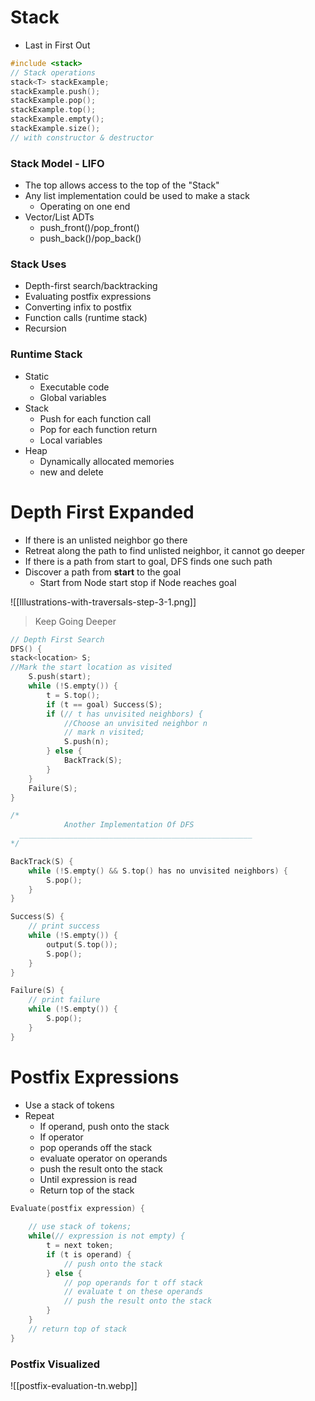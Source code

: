 <h1><strong>Stack</strong></h1>

- Last in First Out

```cpp
#include <stack>
// Stack operations
stack<T> stackExample;
stackExample.push();
stackExample.pop();
stackExample.top();
stackExample.empty();
stackExample.size();
// with constructor & destructor
```

<h3>Stack Model - LIFO</h3>

- The top allows access to the top of the "Stack"
- Any list implementation could be used to make a stack
	- Operating on one end
- Vector/List ADTs
	- push_front()/pop_front()
	- push_back()/pop_back()

<h3>Stack Uses</h3>

- Depth-first search/backtracking
- Evaluating postfix expressions
- Converting infix to postfix
- Function calls (runtime stack)
- Recursion


<h3>Runtime Stack</h3>

- Static
	- Executable code
	- Global variables
- Stack
	- Push for each function call
	- Pop for each function return
	- Local variables
- Heap
	- Dynamically allocated memories 
	- new and delete


<h1><strong>Depth First Expanded</strong></h1>

- If there is an unlisted neighbor go there
- Retreat along the path to find unlisted neighbor, it cannot go deeper
- If there is a path from start to goal, DFS finds one such path
- Discover a path from <b>start</b> to the goal
	- Start from Node start stop if Node reaches goal

![[Illustrations-with-traversals-step-3-1.png]]

> Keep Going Deeper



```cpp
// Depth First Search
DFS() {
stack<location> S;
//Mark the start location as visited
	S.push(start);
	while (!S.empty()) {
		t = S.top();
		if (t == goal) Success(S);
		if (// t has unvisited neighbors) {
			//Choose an unvisited neighbor n
			// mark n visited;
			S.push(n);
		} else {
			BackTrack(S);
		}
	}
	Failure(S);
}

/*
			Another Implementation Of DFS
  ____________________________________________________ 
*/

BackTrack(S) {
	while (!S.empty() && S.top() has no unvisited neighbors) {
		S.pop();
	}	
}

Success(S) {
	// print success
	while (!S.empty()) {
		output(S.top());
		S.pop();
	}
}

Failure(S) {
	// print failure
	while (!S.empty()) {
		S.pop();
	}
}

```

<h1><strong>Postfix Expressions</strong></h1>

- Use a stack of tokens 
- Repeat
	- If operand, push onto the stack
	- If operator
	- pop operands off the stack
	- evaluate operator on operands
	- push the result onto the stack
	- Until expression is read
	- Return top of the stack

```cpp
Evaluate(postfix expression) {
	
	// use stack of tokens;
	while(// expression is not empty) {
		t = next token;
		if (t is operand) {
			// push onto the stack
		} else {
			// pop operands for t off stack
			// evaluate t on these operands
			// push the result onto the stack
		}
	}
	// return top of stack
}
```

<h3>Postfix Visualized</h3>

![[postfix-evaluation-tn.webp]]

